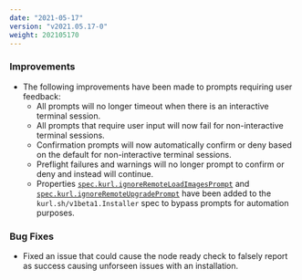 ```yaml
---
date: "2021-05-17"
version: "v2021.05.17-0"
weight: 202105170
---
```


### <span class="label label-blue">Improvements</span>
- The following improvements have been made to prompts requiring user feedback:
  - All prompts will no longer timeout when there is an interactive terminal session.
  - All prompts that require user input will now fail for non-interactive terminal sessions.
  - Confirmation prompts will now automatically confirm or deny based on the default for non-interactive terminal sessions.
  - Preflight failures and warnings will no longer prompt to confirm or deny and instead will continue.
  - Properties [`spec.kurl.ignoreRemoteLoadImagesPrompt`](https://staging.kurl.sh/docs/install-with-kurl/advanced-options) and [`spec.kurl.ignoreRemoteUpgradePrompt`](https://staging.kurl.sh/docs/install-with-kurl/advanced-options) have been added to the `kurl.sh/v1beta1.Installer` spec to bypass prompts for automation purposes.

### <span class="label label-orange">Bug Fixes</span>
- Fixed an issue that could cause the node ready check to falsely report as success causing unforseen issues with an installation.
